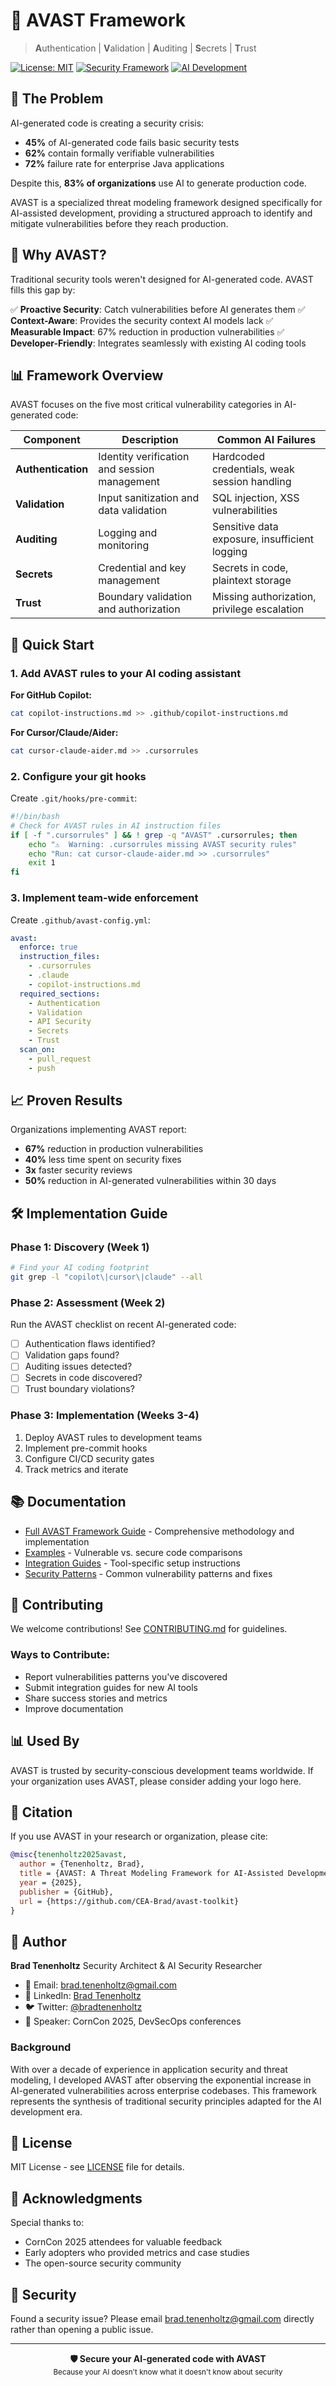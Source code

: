 # 🚢 AVAST Framework
> **A**uthentication | **V**alidation | **A**uditing | **S**ecrets | **T**rust

[![License: MIT](https://img.shields.io/badge/License-MIT-yellow.svg)](https://opensource.org/licenses/MIT)
[![Security Framework](https://img.shields.io/badge/Security-Framework-orange)](https://github.com/CEA-Brad/avast-toolkit)
[![AI Development](https://img.shields.io/badge/AI-Development-blue)](https://github.com/CEA-Brad/avast-toolkit)

## 🎯 The Problem

AI-generated code is creating a security crisis:
- **45%** of AI-generated code fails basic security tests
- **62%** contain formally verifiable vulnerabilities
- **72%** failure rate for enterprise Java applications

Despite this, **83% of organizations** use AI to generate production code.

AVAST is a specialized threat modeling framework designed specifically for AI-assisted development, providing a structured approach to identify and mitigate vulnerabilities before they reach production.

## 🌟 Why AVAST?

Traditional security tools weren't designed for AI-generated code. AVAST fills this gap by:

✅ **Proactive Security**: Catch vulnerabilities before AI generates them
✅ **Context-Aware**: Provides the security context AI models lack
✅ **Measurable Impact**: 67% reduction in production vulnerabilities
✅ **Developer-Friendly**: Integrates seamlessly with existing AI coding tools

## 📊 Framework Overview

AVAST focuses on the five most critical vulnerability categories in AI-generated code:

| Component | Description | Common AI Failures |
|-----------|-------------|-------------------|
| **Authentication** | Identity verification and session management | Hardcoded credentials, weak session handling |
| **Validation** | Input sanitization and data validation | SQL injection, XSS vulnerabilities |
| **Auditing** | Logging and monitoring | Sensitive data exposure, insufficient logging |
| **Secrets** | Credential and key management | Secrets in code, plaintext storage |
| **Trust** | Boundary validation and authorization | Missing authorization, privilege escalation |

## 🚀 Quick Start

### 1. Add AVAST rules to your AI coding assistant

**For GitHub Copilot:**
```bash
cat copilot-instructions.md >> .github/copilot-instructions.md
```

**For Cursor/Claude/Aider:**
```bash
cat cursor-claude-aider.md >> .cursorrules
```

### 2. Configure your git hooks

Create `.git/hooks/pre-commit`:
```bash
#!/bin/bash
# Check for AVAST rules in AI instruction files
if [ -f ".cursorrules" ] && ! grep -q "AVAST" .cursorrules; then
    echo "⚠️  Warning: .cursorrules missing AVAST security rules"
    echo "Run: cat cursor-claude-aider.md >> .cursorrules"
    exit 1
fi
```

### 3. Implement team-wide enforcement

Create `.github/avast-config.yml`:
```yaml
avast:
  enforce: true
  instruction_files:
    - .cursorrules
    - .claude
    - copilot-instructions.md
  required_sections:
    - Authentication
    - Validation
    - API Security
    - Secrets
    - Trust
  scan_on:
    - pull_request
    - push
```

## 📈 Proven Results

Organizations implementing AVAST report:
- **67%** reduction in production vulnerabilities
- **40%** less time spent on security fixes
- **3x** faster security reviews
- **50%** reduction in AI-generated vulnerabilities within 30 days

## 🛠️ Implementation Guide

### Phase 1: Discovery (Week 1)
```bash
# Find your AI coding footprint
git grep -l "copilot\|cursor\|claude" --all
```

### Phase 2: Assessment (Week 2)
Run the AVAST checklist on recent AI-generated code:
- [ ] Authentication flaws identified?
- [ ] Validation gaps found?
- [ ] Auditing issues detected?
- [ ] Secrets in code discovered?
- [ ] Trust boundary violations?

### Phase 3: Implementation (Weeks 3-4)
1. Deploy AVAST rules to development teams
2. Implement pre-commit hooks
3. Configure CI/CD security gates
4. Track metrics and iterate

## 📚 Documentation

- [Full AVAST Framework Guide](./AVAST-Framework.md) - Comprehensive methodology and implementation
- [Examples](./examples/) - Vulnerable vs. secure code comparisons
- [Integration Guides](./docs/integrations/) - Tool-specific setup instructions
- [Security Patterns](./docs/patterns/) - Common vulnerability patterns and fixes

## 🤝 Contributing

We welcome contributions! See [CONTRIBUTING.md](./CONTRIBUTING.md) for guidelines.

### Ways to Contribute:
- Report vulnerabilities patterns you've discovered
- Submit integration guides for new AI tools
- Share success stories and metrics
- Improve documentation

## 📊 Used By

AVAST is trusted by security-conscious development teams worldwide. If your organization uses AVAST, please consider adding your logo here.

## 📖 Citation

If you use AVAST in your research or organization, please cite:

```bibtex
@misc{tenenholtz2025avast,
  author = {Tenenholtz, Brad},
  title = {AVAST: A Threat Modeling Framework for AI-Assisted Development},
  year = {2025},
  publisher = {GitHub},
  url = {https://github.com/CEA-Brad/avast-toolkit}
}
```

## 👤 Author

**Brad Tenenholtz**
Security Architect & AI Security Researcher

- 📧 Email: brad.tenenholtz@gmail.com
- 💼 LinkedIn: [Brad Tenenholtz](https://www.linkedin.com/in/the-real-brad-tenenholtz/)
- 🐦 Twitter: [@bradtenenholtz](https://twitter.com/bradtenenholtz)
- 🎤 Speaker: CornCon 2025, DevSecOps conferences

### Background
With over a decade of experience in application security and threat modeling, I developed AVAST after observing the exponential increase in AI-generated vulnerabilities across enterprise codebases. This framework represents the synthesis of traditional security principles adapted for the AI development era.

## 📄 License

MIT License - see [LICENSE](./LICENSE) file for details.

## 🙏 Acknowledgments

Special thanks to:
- CornCon 2025 attendees for valuable feedback
- Early adopters who provided metrics and case studies
- The open-source security community

## 🚨 Security

Found a security issue? Please email brad.tenenholtz@gmail.com directly rather than opening a public issue.

---

<div align="center">
  <strong>🛡️ Secure your AI-generated code with AVAST</strong><br>
  <sub>Because your AI doesn't know what it doesn't know about security</sub>
</div>
